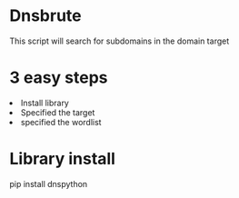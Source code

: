 # Dnsbrute
This script will search for subdomains in the domain target

# 3 easy steps
<li>Install library</li>
<li>Specified the target</li>
<li>specified the wordlist</li>

# Library install
  pip install dnspython
